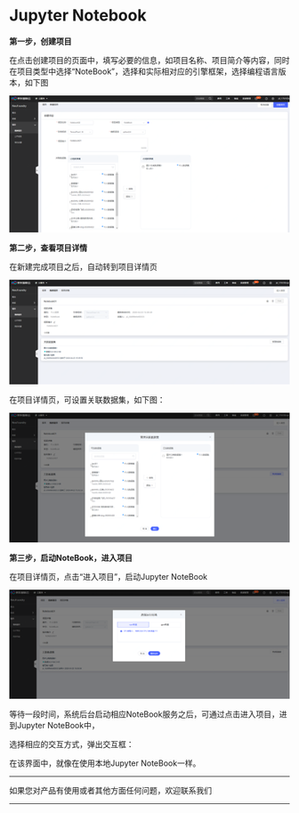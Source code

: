 # Jupyter Notebook

**第一步，创建项目**

在点击创建项目的页面中，填写必要的信息，如项目名称、项目简介等内容，同时在项目类型中选择“NoteBook”，选择和实际相对应的引擎框架，选择编程语言版本，如下图

![创建项目](../../../../../image/AI-and-Machine-Learning/NeuFoundry/8.1.4/8.1.4.3/8.1.4.3.2/1.png "创建项目")

**第二步，查看项目详情**

在新建完成项目之后，自动转到项目详情页

![查看项目详情](../../../../../image/AI-and-Machine-Learning/NeuFoundry/8.1.4/8.1.4.3/8.1.4.3.2/2.png "查看项目详情")

在项目详情页，可设置关联数据集，如下图：

![查看项目详情2](../../../../../image/AI-and-Machine-Learning/NeuFoundry/8.1.4/8.1.4.3/8.1.4.3.2/3.png "查看项目详情2")

**第三步，启动NoteBook，进入项目**

在项目详情页，点击“进入项目”，启动Jupyter NoteBook

![启动1](../../../../../image/AI-and-Machine-Learning/NeuFoundry/8.1.4/8.1.4.3/8.1.4.3.2/4.png "启动1")

等待一段时间，系统后台启动相应NoteBook服务之后，可通过点击进入项目，进到Jupyter NoteBook中，


选择相应的交互方式，弹出交互框：



在该界面中，就像在使用本地Jupyter NoteBook一样。


 ---

如果您对产品有使用或者其他方面任何问题，欢迎联系我们

---